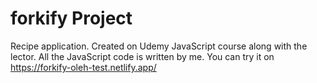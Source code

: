 # forkify Project

Recipe application. Created on Udemy JavaScript course along with the lector. All the JavaScript code is written by me. You can try it on https://forkify-oleh-test.netlify.app/
